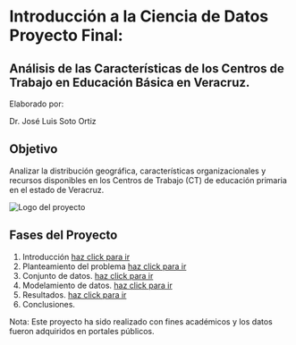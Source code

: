 # Introducción a la Ciencia de Datos Proyecto Final: 
## Análisis de las Características de los Centros de Trabajo en Educación Básica en Veracruz.

Elaborado por:

Dr. José Luis Soto Ortiz

## Objetivo
Analizar la distribución geográfica, características organizacionales y recursos disponibles en los Centros de Trabajo (CT) de educación primaria en el estado de Veracruz.

![Logo del proyecto](https://jlso1o.github.io/datascience/proyectocd/images/veracruz.jpg)

## Fases del Proyecto
1. Introducción [haz click para ir](https://jlso1o.github.io/datascience/proyectocd/introduccionproycd)
2. Planteamiento del problema [haz click para ir](https://jlso1o.github.io/datascience/proyectocd/problematica)
3. Conjunto de datos. [haz click para ir](https://jlso1o.github.io/datascience/proyectocd/conjuntodatos)
4. Modelamiento de datos. [haz click para ir](https://jlso1o.github.io/datascience/proyectocd/modelado)
5. Resultados. [haz click para ir](https://jlso1o.github.io/datascience/proyectocd/resultados)
6. Conclusiones.

Nota: Este proyecto ha sido realizado con fines académicos y los datos fueron adquiridos en portales públicos.
